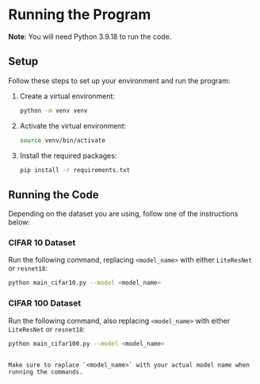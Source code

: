 # Running the Program

**Note**: You will need Python 3.9.18 to run the code.

## Setup

Follow these steps to set up your environment and run the program:

1. Create a virtual environment:
   ```bash
   python -m venv venv
   ```
2. Activate the virtual environment:
   ```bash
   source venv/bin/activate
   ```
3. Install the required packages:
   ```bash
   pip install -r requirements.txt
   ```

## Running the Code

Depending on the dataset you are using, follow one of the instructions below:

### CIFAR 10 Dataset

Run the following command, replacing `<model_name>` with either `LiteResNet` or `resnet18`:

```bash
python main_cifar10.py --model <model_name>
```

### CIFAR 100 Dataset

Run the following command, also replacing `<model_name>` with either `LiteResNet` or `resnet18`:

```bash
python main_cifar100.py --model <model_name>
```
```

Make sure to replace `<model_name>` with your actual model name when running the commands.
